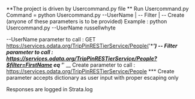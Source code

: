 **The project is driven by Usercommand.py file **
Run Usercommand.py
Command = python Usercommand.py --UserName | -- Filter | -- Create  (anyone of these parameters is to be provided)
Example : python Usercommand.py --UserName russellwhyte

--UserName parameter to call : GET https://services.odata.org/TripPinRESTierService/People('****')
-- Filter parameter to call : https://services.odata.org/TripPinRESTierService/People?$filter=FirstName eq '***'
__ Create parameter to call : https://services.odata.org/TripPinRESTierService/People
*** Create parameter accepts dictionary as user input with proper escaping only

Responses are logged in Strata.log